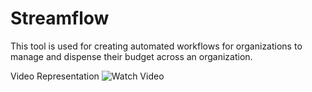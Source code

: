 # Streamflow
 This tool is used for creating automated workflows for organizations to manage and dispense their budget across an organization.

 Video Representation
 ![Watch Video](https://github.com/user-attachments/assets/81e3eb57-dd90-4a96-b4cc-acfc76c62f44)

